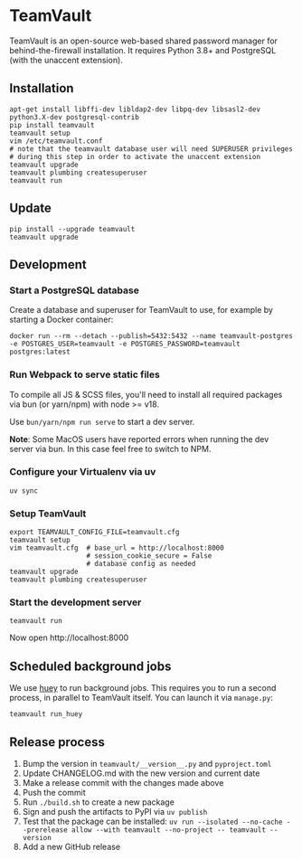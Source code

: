 # TeamVault

TeamVault is an open-source web-based shared password manager for behind-the-firewall installation. It requires Python 3.8+ and PostgreSQL (with the unaccent extension).

## Installation

	apt-get install libffi-dev libldap2-dev libpq-dev libsasl2-dev python3.X-dev postgresql-contrib
	pip install teamvault
	teamvault setup
	vim /etc/teamvault.conf
	# note that the teamvault database user will need SUPERUSER privileges
	# during this step in order to activate the unaccent extension
	teamvault upgrade
	teamvault plumbing createsuperuser
	teamvault run

## Update

	pip install --upgrade teamvault
	teamvault upgrade

## Development
### Start a PostgreSQL database
Create a database and superuser for TeamVault to use, for example by starting a Docker container:

	docker run --rm --detach --publish=5432:5432 --name teamvault-postgres -e POSTGRES_USER=teamvault -e POSTGRES_PASSWORD=teamvault postgres:latest


### Run Webpack to serve static files
To compile all JS & SCSS files, you'll need to install all required packages via bun (or yarn/npm) with node >= v18.

Use ```bun/yarn/npm run serve``` to start a dev server.

**Note**:
Some MacOS users have reported errors when running the dev server via bun. In this case feel free to switch to NPM.


### Configure your Virtualenv via uv
	uv sync

### Setup TeamVault
	export TEAMVAULT_CONFIG_FILE=teamvault.cfg
	teamvault setup
	vim teamvault.cfg  # base_url = http://localhost:8000
	                   # session_cookie_secure = False
	                   # database config as needed
	teamvault upgrade
	teamvault plumbing createsuperuser

### Start the development server
	teamvault run

Now open http://localhost:8000

## Scheduled background jobs

We use [huey](https://huey.readthedocs.io/en/latest/) to run background jobs. This requires you to run a second process, in parallel to TeamVault itself. You can launch it via `manage.py`:

    teamvault run_huey

## Release process
1. Bump the version in ```teamvault/__version__.py``` and ```pyproject.toml```
2. Update CHANGELOG.md with the new version and current date
3. Make a release commit with the changes made above
4. Push the commit
5. Run ```./build.sh``` to create a new package
6. Sign and push the artifacts to PyPI via ```uv publish```
7. Test that the package can be installed: ```uv run --isolated --no-cache --prerelease allow --with teamvault --no-project -- teamvault --version```
8. Add a new GitHub release

